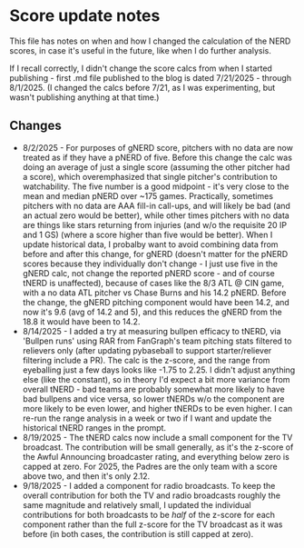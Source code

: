 # Score update notes

This file has notes on when and how I changed the calculation of the NERD scores, in case it's useful in the future, like when I do further analysis.

If I recall correctly, I didn't change the score calcs from when I started publishing - first .md file published to the blog is dated 7/21/2025 - through 8/1/2025. (I changed the calcs before 7/21, as I was experimenting, but wasn't publishing anything at that time.)

## Changes

- 8/2/2025 - For purposes of gNERD score, pitchers with no data are now treated as if they have a pNERD of five. Before this change the calc was doing an average of just a single score (assuming the other pitcher had a score), which overemphasized that single pitcher's contribution to watchability. The five number is a good midpoint - it's very close to the mean and median pNERD over ~175 games. Practically, sometimes pitchers with no data are AAA fill-in call-ups, and will likely be bad (and an actual zero would be better), while other times pitchers with no data are things like stars returning from injuries (and w/o the requisite 20 IP and 1 GS) (where a score higher than five would be better). When I update historical data, I probalby want to avoid combining data from before and after this change, for gNERD (doesn't matter for the pNERD scores because they individually don't change - I just use five in the gNERD calc, not change the reported pNERD score - and of course tNERD is unaffected), because of cases like the 8/3 ATL @ CIN game, with a no data ATL pitcher vs Chase Burns and his 14.2 pNERD. Before the change, the gNERD pitching component would have been 14.2, and now it's 9.6 (avg of 14.2 and 5), and this reduces the gNERD from the 18.8 it would have been to 14.2.
- 8/14/2025 - I added a try at measuring bullpen efficacy to tNERD, via 'Bullpen runs' using RAR from FanGraph's team pitching stats filtered to relievers only (after updating pybaseball to support starter/reliever filtering include a PR). The calc is the z-score, and the range from eyeballing just a few days looks like -1.75 to 2.25. I didn't adjust anything else (like the constant), so in theory I'd expect a bit more variance from overall tNERD - bad teams are probably somewhat more likely to have bad bullpens and vice versa, so lower tNERDs w/o the component are more likely to be even lower, and higher tNERDs to be even higher. I can re-run the range analysis in a week or two if I want and update the historical tNERD ranges in the prompt.
- 8/19/2025 - The tNERD calcs now include a small component for the TV broadcast. The contribution will be small generally, as it's the z-score of the Awful Announcing broadcaster rating, and everything below zero is capped at zero. For 2025, the Padres are the only team with a score above two, and then it's only 2.12.
- 9/18/2025 - I added a component for radio broadcasts. To keep the overall contribution for both the TV and radio broadcasts roughly the same magnitude and relatively small, I updated the individual contributions for both broadcasts to be _half_ of the z-score for each component rather than the full z-score for the TV broadcast as it was before (in both cases, the contribution is still capped at zero).
